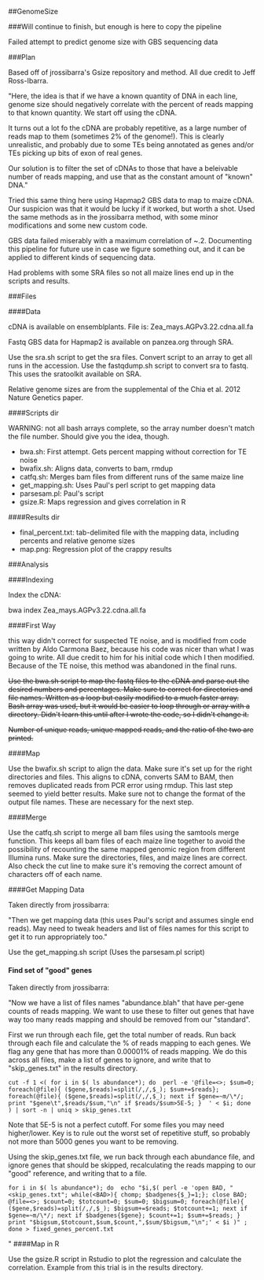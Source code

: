##GenomeSize

###Will continue to finish, but enough is here to copy the pipeline

Failed attempt to predict genome size with GBS sequencing data

###Plan

Based off of jrossibarra's Gsize repository and method. All due credit to Jeff Ross-Ibarra.

"Here, the idea is that if we have a known quantity of DNA in each line, genome size should negatively correlate with the percent of reads mapping to that known quantity.  We start off using the cDNA.

It turns out a lot fo the cDNA are probably repetitive, as a large number of reads map to them (sometimes 2% of the genome!).  This is clearly unrealistic, and probably due to some TEs being annotated as genes and/or TEs picking up bits of exon of real genes.

Our solution is to filter the set of cDNAs to those that have a beleivable number of reads mapping, and use that as the constant amount of "known" DNA."

Tried this same thing here using Hapmap2 GBS data to map to maize cDNA.  Our suspicion was that it would be lucky if it worked, but worth a shot.  Used the same methods as in the jrossibarra method, with some minor modifications and some new custom code.  

GBS data failed miserably with a maximum correlation of ~.2.  Documenting this pipeline for future use in case we figure something out, and it can be applied to different kinds of sequencing data.

Had problems with some SRA files so not all maize lines end up in the scripts and results.


###Files

####Data 

cDNA is available on ensemblplants.  File is: Zea_mays.AGPv3.22.cdna.all.fa

Fastq GBS data for Hapmap2 is available on panzea.org through SRA.

Use the sra.sh script to get the sra files.  Convert script to an array to get all runs in the accession.
Use the fastqdump.sh script to convert sra to fastq.  This uses the sratoolkit available on SRA.

Relative genome sizes are from the supplemental of the Chia et al. 2012 Nature Genetics paper.

####Scripts dir

WARNING: not all bash arrays complete, so the array number doesn't match the file number.  Should give you the idea, though.

* bwa.sh: First attempt.  Gets percent mapping without correction for TE noise
* bwafix.sh: Aligns data, converts to bam, rmdup
* catfq.sh: Merges bam files from different runs of the same maize line
* get_mapping.sh: Uses Paul's perl script to get mapping data
* parsesam.pl: Paul's script
* gsize.R: Maps regression and gives correlation in R

####Results dir

* final_percent.txt: tab-delimited file with the mapping data, including percents and relative genome sizes
* map.png: Regression plot of the crappy results

###Analysis

####Indexing

Index the cDNA:

  bwa index Zea_mays.AGPv3.22.cdna.all.fa
  
####First Way

this way didn't correct for suspected TE noise, and is modified from code written by Aldo Carmona Baez, because his code was nicer than what I was going to write. All due credit to him for his initial code which I then modified.  Because of the TE noise, this method was abandoned in the final runs.

~~Use the bwa.sh script to map the fastq files to the cDNA and parse out the desired numbers and percentages.  Make sure to correct for directories and file names.  Written as a loop but easily modified to a much faster array.  Bash array was used, but it would be easier to loop through or array with a directory.  Didn't learn this until after I wrote the code, so I didn't change it.~~

~~Number of unique reads, unique mapped reads, and the ratio of the two are printed.~~


####Map

Use the bwafix.sh script to align the data.  Make sure it's set up for the right directories and files.  This aligns to cDNA, converts SAM to BAM, then removes duplicated reads from PCR error using rmdup.  This last step seemed to yield better results.  Make sure not to change the format of the output file names.  These are necessary for the next step.

####Merge

Use the catfq.sh script to merge all bam files using the samtools merge function.  This keeps all bam files of each maize line together to avoid the possibility of recounting the same mapped genomic region from different Illumina runs.  Make sure the directories, files, and maize lines are correct.  Also check the cut line to make sure it's removing the correct amount of characters off of each name.

####Get Mapping Data

Taken directly from jrossibarra:

"Then we get mapping data (this uses Paul's script and assumes single end reads). May need to tweak headers and list of files names for this script to get it to run appropriately too."

Use the get_mapping.sh script (Uses the parsesam.pl script)

#### Find set of "good" genes

Taken directly from jrossibarra:

"Now we have a list of files names "abundance.blah" that have per-gene counts of reads mapping. We want to use these to filter out genes that have way too many reads mapping and should be removed from our "standard".

First we run through each file, get the total number of reads. Run back through each file and calculate the % of reads mapping to each genes.  We flag any gene that has more than 0.00001% of reads mapping.  We do this across all files, make a list of genes to ignore, and write that to "skip_genes.txt" in the results directory. 

	cut -f 1 <( for i in $( ls abundance*); do  perl -e '@file=<>; $sum=0; foreach(@file){ ($gene,$reads)=split(/,/,$_); $sum+=$reads}; foreach(@file){ ($gene,$reads)=split(/,/,$_); next if $gene=~m/\*/; print "$gene\t",$reads/$sum,"\n" if $reads/$sum>5E-5; }  ' < $i; done ) | sort -n | uniq > skip_genes.txt
	
Note that 5E-5 is not a perfect cutoff.  For some files you may need higher/lower.  Key is to rule out the worst set of repetitive stuff, so probably not more than 5000 genes you want to be removing.

Using the skip_genes.txt file, we run back through each abundance file, and ignore genes that should be skipped, recalculating the reads mapping to our "good" reference, and writing that to a file.

	for i in $( ls abundance*); do  echo "$i,$( perl -e 'open BAD, "<skip_genes.txt"; while(<BAD>){ chomp; $badgenes{$_}=1;}; close BAD; @file=<>; $count=0; $totcount=0; $sum=0; $bigsum=0; foreach(@file){ ($gene,$reads)=split(/,/,$_); $bigsum+=$reads; $totcount+=1; next if $gene=~m/\*/; next if $badgenes{$gene}; $count+=1; $sum+=$reads; } print "$bigsum,$totcount,$sum,$count,",$sum/$bigsum,"\n";' < $i )" ; done > fixed_genes_percent.txt

"
####Map in R

Use the gsize.R script in Rstudio to plot the regression and calculate the correlation.  Example from this trial is in the results directory.
